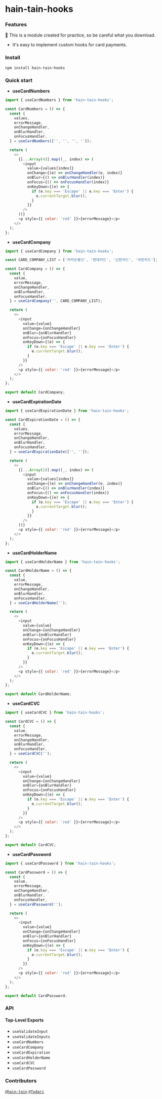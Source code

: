 # hain-tain-hooks

### Features

🚨 This is a module created for practice, so be careful what you download.

- It's easy to implement custom hooks for card payments.

### Install

```
npm install hain-tain-hooks
```

### Quick start

- **useCardNumbers**

```js
import { useCardNumbers } from 'hain-tain-hooks';

const CardNumbers = () => {
  const {
    values,
    errorMessage,
    onChangeHandler,
    onBlurHandler,
    onFocusHandler,
  } = useCardNumbers(['', '', '', '']);

  return (
    <>
      {[...Array(4)].map((_, index) => (
        <input
          value={values[index]}
          onChange={(e) => onChangeHandler(e, index)}
          onBlur={() => onBlurHandler(index)}
          onFocus={() => onFocusHandler(index)}
          onKeyDown={(e) => {
            if (e.key === 'Escape' || e.key === 'Enter') {
              e.currentTarget.blur();
            }
          }}
        />
      ))}
      <p style={{ color: 'red' }}>{errorMessage}</p>
    </>
  );
};
```

- **useCardCompany**

```js
import { useCardCompany } from 'hain-tain-hooks';

const CARD_COMPANY_LIST = ['카카오뱅크', '현대카드', '신한카드', '국민카드'];

const CardCompany = () => {
  const {
    value,
    errorMessage,
    onChangeHandler,
    onBlurHandler,
    onFocusHandler,
  } = useCardCompany('', CARD_COMPANY_LIST);

  return (
    <>
      <input
        value={value}
        onChange={onChangeHandler}
        onBlur={onBlurHandler}
        onFocus={onFocusHandler}
        onKeyDown={(e) => {
          if (e.key === 'Escape' || e.key === 'Enter') {
            e.currentTarget.blur();
          }
        }}
      />
      <p style={{ color: 'red' }}>{errorMessage}</p>
    </>
  );
};

export default CardCompany;
```

- **useCardExpirationDate**

```js
import { useCardExpirationDate } from 'hain-tain-hooks';

const CardExpirationDate = () => {
  const {
    values,
    errorMessage,
    onChangeHandler,
    onBlurHandler,
    onFocusHandler,
  } = useCardExpirationDate(['', '']);

  return (
    <>
      {[...Array(2)].map((_, index) => (
        <input
          value={values[index]}
          onChange={(e) => onChangeHandler(e, index)}
          onBlur={() => onBlurHandler(index)}
          onFocus={() => onFocusHandler(index)}
          onKeyDown={(e) => {
            if (e.key === 'Escape' || e.key === 'Enter') {
              e.currentTarget.blur();
            }
          }}
        />
      ))}
      <p style={{ color: 'red' }}>{errorMessage}</p>
    </>
  );
};
```

- **useCardHolderName**

```js
import { useCardHolderName } from 'hain-tain-hooks';

const CardHolderName = () => {
  const {
    value,
    errorMessage,
    onChangeHandler,
    onBlurHandler,
    onFocusHandler,
  } = useCardHolderName('');

  return (
    <>
      <input
        value={value}
        onChange={onChangeHandler}
        onBlur={onBlurHandler}
        onFocus={onFocusHandler}
        onKeyDown={(e) => {
          if (e.key === 'Escape' || e.key === 'Enter') {
            e.currentTarget.blur();
          }
        }}
      />
      <p style={{ color: 'red' }}>{errorMessage}</p>
    </>
  );
};

export default CardHolderName;
```

- **useCardCVC**

```js
import { useCardCVC } from 'hain-tain-hooks';

const CardCVC = () => {
  const {
    value,
    errorMessage,
    onChangeHandler,
    onBlurHandler,
    onFocusHandler,
  } = useCardCVC('');

  return (
    <>
      <input
        value={value}
        onChange={onChangeHandler}
        onBlur={onBlurHandler}
        onFocus={onFocusHandler}
        onKeyDown={(e) => {
          if (e.key === 'Escape' || e.key === 'Enter') {
            e.currentTarget.blur();
          }
        }}
      />
      <p style={{ color: 'red' }}>{errorMessage}</p>
    </>
  );
};

export default CardCVC;
```

- **useCardPassword**

```js
import { useCardPassword } from 'hain-tain-hooks';

const CardPassword = () => {
  const {
    value,
    errorMessage,
    onChangeHandler,
    onBlurHandler,
    onFocusHandler,
  } = useCardPassword('');

  return (
    <>
      <input
        value={value}
        onChange={onChangeHandler}
        onBlur={onBlurHandler}
        onFocus={onFocusHandler}
        onKeyDown={(e) => {
          if (e.key === 'Escape' || e.key === 'Enter') {
            e.currentTarget.blur();
          }
        }}
      />
      <p style={{ color: 'red' }}>{errorMessage}</p>
    </>
  );
};

export default CardPassword;
```

### API

#### Top-Level Exports

- `useValidateInput`
- `useValidateInputs`
- `useCardNumbers`
- `useCardCompany`
- `useCardExpiration`
- `useCardHolderName`
- `useCardCVC`
- `useCardPassword`

### Contributors

[`@hain-tain`](https://github.com/Hain-tain)
[`@Todari`](https://github.com/Todari)
